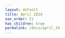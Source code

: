 ```yaml
--- 
layout: default
title: April 2024
nav_order: 21
has_children: true
permalink: /docs/april_24
---
```

